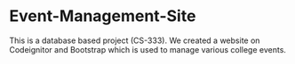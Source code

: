 # Event-Management-Site
This is a database based project (CS-333). We created a website on Codeignitor and Bootstrap which is used to manage various college events.
